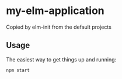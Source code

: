 # my-elm-application

Copied by elm-init from the default projects

## Usage

The easiest way to get things up and running:

``` shell
npm start
```
